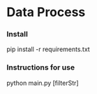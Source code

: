# Data Process

### Install
pip install -r requirements.txt

### Instructions for use
python main.py <file1> <file2> [filterStr]